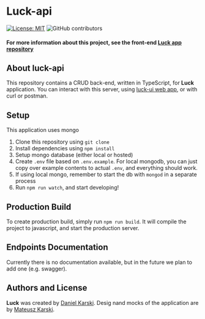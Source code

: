 # Luck-api

[![License: MIT](https://img.shields.io/badge/License-MIT-blue.svg)](https://opensource.org/licenses/MIT)
![GitHub contributors](https://img.shields.io/github/contributors/luck-js/luck-api)

#### For more information about this project, see the front-end [Luck app repository](https://github.com/luck-js/luck-ui)

## About **luck-api**

This repository contains a CRUD back-end, written in TypeScript, for **Luck** application. You can interact with this server, using [luck-ui web app](https://github.com/luck-js/luck-ui), or with curl or postman.

## Setup

This application uses mongo

1. Clone this repository using `git clone`
2. Install dependencies using `npm install`
3. Setup mongo database (either local or hosted)
4. Create `.env` file based on `.env.example`. For local mongodb, you can just copy over example contents to actual `.env`, and everything should work.
5. If using local mongo, remember to start the db with `mongod` in a separate process
6. Run `npm run watch`, and start developing!

## Production Build

To create production build, simply run `npm run build`. It will compile the project to javascript, and start the production server.

## Endpoints Documentation

Currently there is no documentation available, but in the future we plan to add one (e.g. swagger).

## Authors and License

**Luck** was created by [Daniel Karski](https://github.com/dkarski). Desig nand mocks of the application are by [Mateusz Karski](https://www.behance.net/user/?username=MateuszKarski).
